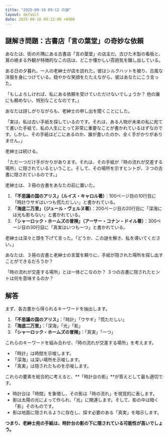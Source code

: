 ```yaml
---
title: "2025-09-18 09:12 の謎"
layout: default
date: 2025-09-18 09:12:00 +0900
---
```

## 謎解き問題：古書店「言の葉堂」の奇妙な依頼

あなたは、街の片隅にある古書店「言の葉堂」の店主だ。古びた木製の看板と、蔦の絡まる外観が特徴的なこの店は、どこか懐かしい雰囲気を醸し出している。

ある日の夕暮れ、一人の老紳士が店を訪れた。彼はシルクハットを被り、古風な洋服を身につけている。穏やかな笑顔をたたえながら、彼はあなたにこう言った。

「もしよろしければ、私にある依頼を受けていただけないでしょうか？ 他の誰にも頼めない、特別なことなのです。」

あなたは訝しがりながらも、老紳士の申し出を聞くことにした。

「実は、私は古い手紙を探しているのです。それは、ある人物が未来の私に宛てて書いた手紙で、私の人生にとって非常に重要なことが書かれているはずなのです。しかし、その手紙はどこにあるのか、誰が書いたのか、全く手がかりがありません。」

老紳士は続ける。

「ただ一つだけ手がかりがあります。それは、その手紙が『時の流れが交差する場所』に隠されているということ。そして、その場所を示すヒントが、３つの古書に隠されているのです。」

老紳士は、３冊の古書をあなたの前に置いた。

1.  **「不思議の国のアリス」（ルイス・キャロル著）**：100ページ目の10行目に「時計ウサギはいつも慌ただしい」と書かれている。
2.  **「海底二万里」（ジュール・ヴェルヌ著）**：200ページ目の20行目に「深海には光も影もない」と書かれている。
3.  **「シャーロック・ホームズの冒険」（アーサー・コナン・ドイル著）**：300ページ目の30行目に「真実はいつも一つ」と書かれている。

老紳士は深々と頭を下げて言った。「どうか、この謎を解き、私を導いてください。」

あなたは、３冊の古書と老紳士の言葉を頼りに、手紙が隠された場所を探し出すことができるだろうか？

「時の流れが交差する場所」とは一体どこなのか？ ３つの古書に隠されたヒントは何を意味するのか？

## 解答

まず、各古書から得られるキーワードを抽出します。

1.  **「不思議の国のアリス」**：「時計」「ウサギ」「慌ただしい」
2.  **「海底二万里」**：「深海」「光」「影」
3.  **「シャーロック・ホームズの冒険」**：「真実」「一つ」

これらのキーワードを組み合わせ、「時の流れが交差する場所」を考えます。

*   「時計」は時間を示唆します。
*   「深海」は深い場所を示唆します。
*   「真実」は隠されたものを示唆します。

これらの要素を総合的に考えると、**「時計台の影」**が答えとして最も適切です。

*   時計台は「時間」を象徴し、その影は「時の流れ」を視覚的に表します。
*   影は太陽の光によって作られ、「光」に関連します。そして、影の中は暗く「影」そのものです。
*   影は地面に隠されるように存在し、探す必要のある「真実」を暗示します。

**つまり、老紳士宛の手紙は、時計台の影の下に隠されている可能性が高いでしょう。**
